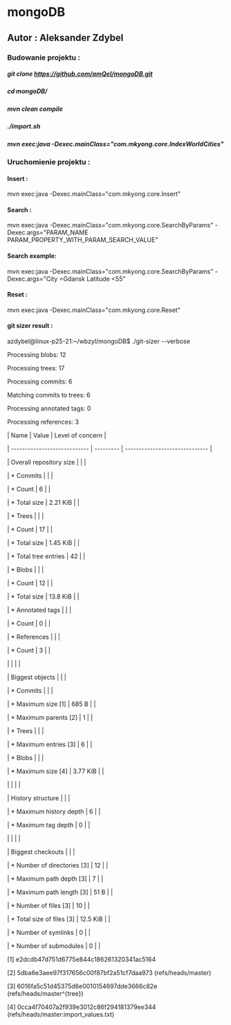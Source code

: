 # mongoDB

## Autor : Aleksander Zdybel


### Budowanie projektu : 
##### git clone https://github.com/amQel/mongoDB.git
##### cd mongoDB/
##### mvn clean compile
##### ./import.sh
##### mvn exec:java -Dexec.mainClass="com.mkyong.core.IndexWorldCities"
### Uruchomienie projektu :

#### Insert : 
mvn exec:java -Dexec.mainClass="com.mkyong.core.Insert"

#### Search : 
mvn exec:java -Dexec.mainClass="com.mkyong.core.SearchByParams" -Dexec.args="PARAM_NAME PARAM_PROPERTY_WITH_PARAM_SEARCH_VALUE"
#### Search example:
mvn exec:java -Dexec.mainClass="com.mkyong.core.SearchByParams" -Dexec.args="City =Gdansk Latitude <55"

#### Reset :

mvn exec:java -Dexec.mainClass="com.mkyong.core.Reset"

#### git sizer result :

azdybel@linux-p25-21:~/wbzyl/mongoDB$ ./git-sizer --verbose

Processing blobs: 12                        

Processing trees: 17                        

Processing commits: 6                        

Matching commits to trees: 6                        

Processing annotated tags: 0                        

Processing references: 3                        

| Name                         | Value     | Level of concern               |

| ---------------------------- | --------- | ------------------------------ |

| Overall repository size      |           |                                |

| * Commits                    |           |                                |

|   * Count                    |     6     |                                |

|   * Total size               |  2.21 KiB |                                |

| * Trees                      |           |                                |

|   * Count                    |    17     |                                |

|   * Total size               |  1.45 KiB |                                |

|   * Total tree entries       |    42     |                                |

| * Blobs                      |           |                                |

|   * Count                    |    12     |                                |

|   * Total size               |  13.8 KiB |                                |

| * Annotated tags             |           |                                |

|   * Count                    |     0     |                                |

| * References                 |           |                                |

|   * Count                    |     3     |                                |

|                              |           |                                |

| Biggest objects              |           |                                |

| * Commits                    |           |                                |

|   * Maximum size         [1] |   685 B   |                                |

|   * Maximum parents      [2] |     1     |                                |

| * Trees                      |           |                                |

|   * Maximum entries      [3] |     6     |                                |

| * Blobs                      |           |                                |

|   * Maximum size         [4] |  3.77 KiB |                                |

|                              |           |                                |

| History structure            |           |                                |

| * Maximum history depth      |     6     |                                |

| * Maximum tag depth          |     0     |                                |

|                              |           |                                |

| Biggest checkouts            |           |                                |

| * Number of directories  [3] |    12     |                                |

| * Maximum path depth     [3] |     7     |                                |

| * Maximum path length    [3] |    51 B   |                                |

| * Number of files        [3] |    10     |                                |

| * Total size of files    [3] |  12.5 KiB |                                |

| * Number of symlinks         |     0     |                                |

| * Number of submodules       |     0     |                                |



[1]  e2dcdb47d751d6775e844c186261320341ac5164

[2]  5dba6e3aee97f317656c00f87bf2a51cf7daa973 (refs/heads/master)

[3]  6016fa5c51d45375d6e0010154697dde3666c82e (refs/heads/master^{tree})

[4]  0cca4f70407a2f939e3012c86f294181379ee344 (refs/heads/master:import_values.txt)
